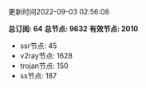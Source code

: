更新时间2022-09-03 02:56:08

**总订阅: 64**
**总节点: 9632**
**有效节点: 2010**
- ssr节点: 45
- v2ray节点: 1628
- trojan节点: 150
- ss节点: 187
